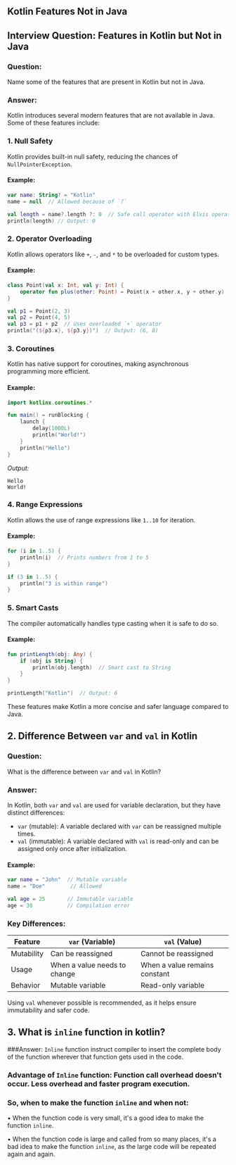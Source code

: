 ## Kotlin Features Not in Java

## Interview Question: Features in Kotlin but Not in Java

### Question:
Name some of the features that are present in Kotlin but not in Java.

### Answer:
Kotlin introduces several modern features that are not available in Java. Some of these features include:

### 1. Null Safety
Kotlin provides built-in null safety, reducing the chances of `NullPointerException`.

#### Example:
```kotlin
var name: String? = "Kotlin"
name = null  // Allowed because of `?`

val length = name?.length ?: 0  // Safe call operator with Elvis operator
println(length) // Output: 0
```

### 2. Operator Overloading
Kotlin allows operators like `+`, `-`, and `*` to be overloaded for custom types.

#### Example:
```kotlin
class Point(val x: Int, val y: Int) {
    operator fun plus(other: Point) = Point(x + other.x, y + other.y)
}

val p1 = Point(2, 3)
val p2 = Point(4, 5)
val p3 = p1 + p2  // Uses overloaded `+` operator
println("(${p3.x}, ${p3.y})")  // Output: (6, 8)
```

### 3. Coroutines
Kotlin has native support for coroutines, making asynchronous programming more efficient.

#### Example:
```kotlin
import kotlinx.coroutines.*

fun main() = runBlocking {
    launch {
        delay(1000L)
        println("World!")
    }
    println("Hello")
}
```
*Output:*
```
Hello
World!
```

### 4. Range Expressions
Kotlin allows the use of range expressions like `1..10` for iteration.

#### Example:
```kotlin
for (i in 1..5) {
    println(i)  // Prints numbers from 1 to 5
}

if (3 in 1..5) {
    println("3 is within range")
}
```

### 5. Smart Casts
The compiler automatically handles type casting when it is safe to do so.

#### Example:
```kotlin
fun printLength(obj: Any) {
    if (obj is String) {
        println(obj.length)  // Smart cast to String
    }
}

printLength("Kotlin")  // Output: 6
```

These features make Kotlin a more concise and safer language compared to Java.


## 2. Difference Between `var` and `val` in Kotlin

### Question:
What is the difference between `var` and `val` in Kotlin?

### Answer:
In Kotlin, both `var` and `val` are used for variable declaration, but they have distinct differences:

- `var` (mutable): A variable declared with `var` can be reassigned multiple times.
- `val` (immutable): A variable declared with `val` is read-only and can be assigned only once after initialization.

#### Example:
```kotlin
var name = "John"  // Mutable variable
name = "Doe"        // Allowed

val age = 25       // Immutable variable
age = 30           // Compilation error
```

### Key Differences:
| Feature  | `var` (Variable) | `val` (Value) |
|----------|----------------|---------------|
| Mutability | Can be reassigned | Cannot be reassigned |
| Usage | When a value needs to change | When a value remains constant |
| Behavior | Mutable variable | Read-only variable |

Using `val` whenever possible is recommended, as it helps ensure immutability and safer code.

## 3. What is `inline` function in kotlin?

###Answer:
`Inline` function instruct compiler to insert the complete body of the function wherever that function gets used in the code.

### Advantage of `Inline` function: Function call overhead doesn't occur. Less overhead and faster program execution.

### So, when to make the function `inline` and when not:

• When the function code is very small, it's a good idea to make the function `inline`.

• When the function code is large and called from so many places, it's a bad idea to make the function `inline`, as the large code will be repeated again and again.